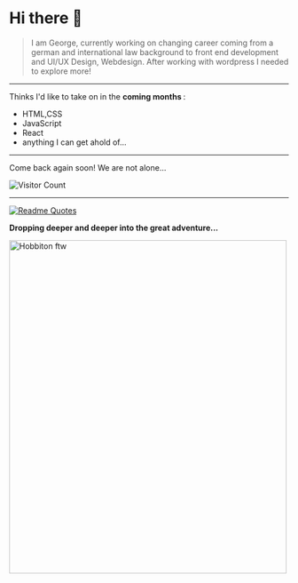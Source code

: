# Hi there 👋

> I am George, currently working on changing career coming from a german and international law background to front end development and UI/UX Design, Webdesign. After working with wordpress I needed to explore more!


--- 

Thinks I'd like to take on in the <b> coming months </b>:
- HTML,CSS
- JavaScript
- React
- anything I can get ahold of... 
--- 

Come back again soon! We are not alone...

![Visitor Count](https://profile-counter.glitch.me/{GeBon22}/count.svg)

---
[![Readme Quotes](https://quotes-github-readme.vercel.app/api?type=horizontal&theme=dark)](https://github.com/piyushsuthar/github-readme-quotes)

<b>Dropping deeper and deeper into the great adventure...</b>

<img src="https://images.unsplash.com/photo-1590002893558-64f0d58dcca4?ixlib=rb-1.2.1&ixid=MnwxMjA3fDB8MHxwaG90by1wYWdlfHx8fGVufDB8fHx8&auto=format&fit=crop&w=687&q=80" width="500" height="600" alt="Hobbiton ftw">
